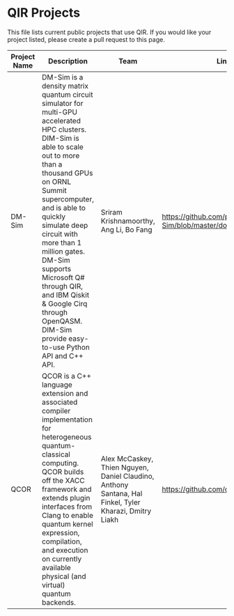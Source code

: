 # QIR Projects

This file lists current public projects that use QIR. If you would like your
project listed, please create a pull request to this page.

| Project Name | Description | Team | Link |
|--------------|-------------|------|------|
| DM-Sim       | DM-Sim is a density matrix quantum circuit simulator for multi-GPU accelerated HPC clusters. DIM-Sim is able to scale out to more than a thousand GPUs on ORNL Summit supercomputer, and is able to quickly simulate deep circuit with more than 1 million gates. DM-Sim supports Microsoft Q# through QIR, and IBM Qiskit & Google Cirq through OpenQASM. DIM-Sim provide easy-to-use Python API and C++ API. | Sriram Krishnamoorthy, Ang Li, Bo Fang | https://github.com/pnnl/DM-Sim/blob/master/doc/paper_sc20.pdf |
| QCOR         | QCOR is a C++ language extension and associated compiler implementation for heterogeneous quantum-classical computing. QCOR builds off the XACC framework and extends plugin interfaces from Clang to enable quantum kernel expression, compilation, and execution on currently available physical (and virtual) quantum backends. | Alex McCaskey, Thien Nguyen, Daniel Claudino, Anthony Santana, Hal Finkel, Tyler Kharazi, Dmitry Liakh | https://github.com/ornl-qci/qcor |

